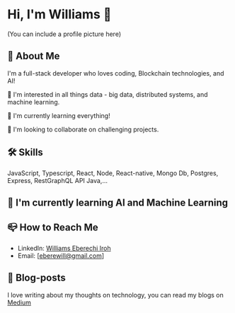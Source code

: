 # Hi, I'm Williams 👋
(You can include a profile picture here)

## 🚀 About Me
I'm a full-stack developer who loves coding, Blockchain technologies, and AI!

👀 I'm interested in all things data - big data, distributed systems, and machine learning.

🌱 I'm currently learning everything!

💞️ I'm looking to collaborate on challenging projects.

## 🛠 Skills 
JavaScript, Typescript, React, Node, React-native, Mongo Db, Postgres, Express, RestGraphQL API Java,...


## 🌱 I'm currently learning AI and Machine Learning 


## 📪 How to Reach Me 

- LinkedIn: [Williams Eberechi Iroh](https://www.linkedin.com/in/williams-eberechi-iroh/)
- Email: [eberewill@gmail.com]

## 📝 Blog-posts

I love writing about my thoughts on technology, you can read my blogs on [Medium](https://medium.com/@eberewill)


